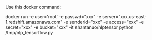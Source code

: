 Use this docker command:

docker run -e user='root' -e passwd="xxx" -e server="xxx.us-east-1.redshift.amazonaws.com" -e senderid="xxx" -e access="xxx" -e secret="xxx" -e bucket="xxx" -it shantanuo/nlptensor python /tmp/nlp_tensorflow.py
